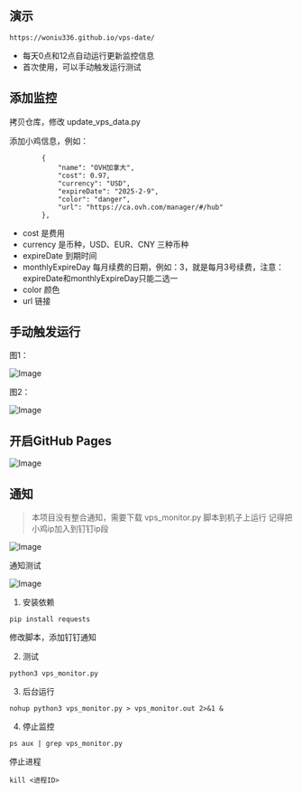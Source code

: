 ## 演示


```
https://woniu336.github.io/vps-date/
```

- 每天0点和12点自动运行更新监控信息
- 首次使用，可以手动触发运行测试


## 添加监控

拷贝仓库，修改 update_vps_data.py

添加小鸡信息，例如：

```
        {
            "name": "OVH加拿大",
            "cost": 0.97,
            "currency": "USD",
            "expireDate": "2025-2-9",
            "color": "danger",
            "url": "https://ca.ovh.com/manager/#/hub"
        },
```

- cost 是费用
- currency 是币种，USD、EUR、CNY 三种币种
- expireDate 到期时间
- monthlyExpireDay 每月续费的日期，例如：3，就是每月3号续费，注意：expireDate和monthlyExpireDay只能二选一
- color 颜色
- url 链接

## 手动触发运行

图1：

![Image](https://img.meituan.net/video/a1dd1235b55426848b809904ca47fcd1136540.png)

图2：

![Image](https://img.meituan.net/video/bfaac2b0278fc258c8b9adbe6a9339b965243.png)


## 开启GitHub Pages


![Image](https://img.meituan.net/video/41151f0258dcd0e8dde99c9538fe0e8184301.png)




## 通知

> 本项目没有整合通知，需要下载 vps_monitor.py 脚本到机子上运行
> 记得把小鸡ip加入到钉钉ip段

![Image](https://img.meituan.net/video/b873c041a39d51ba8a26632bfaebde6722621.png)

通知测试

![Image](https://img.meituan.net/video/38ec1feedfcfae28dc36cc3251820ff817647.png)


1. 安装依赖

```
pip install requests
```

修改脚本，添加钉钉通知


2. 测试

```
python3 vps_monitor.py
```


3. 后台运行

```
nohup python3 vps_monitor.py > vps_monitor.out 2>&1 &
```



4. 停止监控

```
ps aux | grep vps_monitor.py
```

停止进程

```
kill <进程ID>
```



